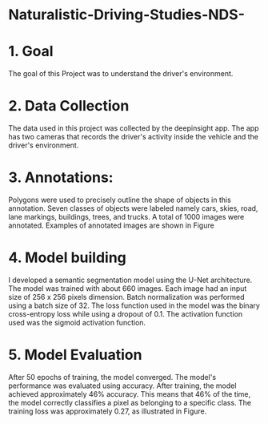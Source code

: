 # Naturalistic-Driving-Studies-NDS-

# 1. Goal
The goal of this Project was to understand the driver's environment.

# 2. Data Collection
The data used in this project was collected by the deepinsight app. The app has
two cameras that records the driver's activity inside the vehicle and the driver's environment.

# 3. Annotations: 
Polygons were used to precisely outline the shape of objects in this annotation. 
Seven classes of objects were labeled namely cars, skies, road, lane markings, buildings, 
trees, and trucks. A total of 1000 images were annotated. Examples of annotated images are 
shown in Figure

# 4. Model building 
I developed a semantic segmentation model using the U-Net architecture. The model was trained 
with about 660 images. Each image had an input size of 256 x 256 pixels dimension. Batch normalization 
was performed using a batch size of 32. The loss function used in the model was the binary cross-entropy 
loss while using a dropout of 0.1. The activation function used was the sigmoid activation function.

# 5. Model Evaluation 
After 50 epochs of training, the model converged. The model's performance was evaluated using accuracy. 
After training, the model achieved approximately 46% accuracy.  This means that 46% of the time, the model 
correctly classifies a pixel as belonging to a specific class. The training loss was approximately 0.27, as 
illustrated in Figure.

